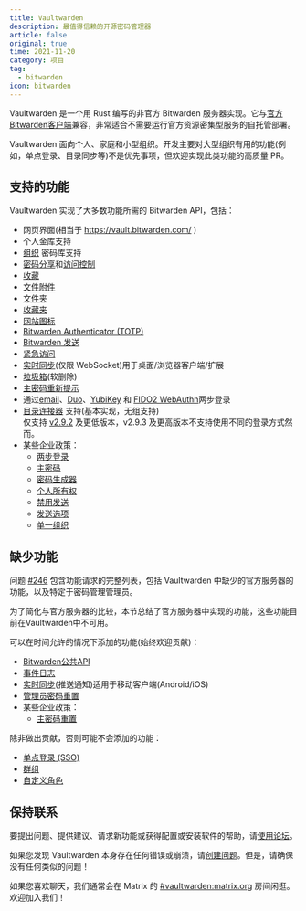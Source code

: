```yaml
---
title: Vaultwarden
description: 最值得信赖的开源密码管理器 
article: false
original: true
time: 2021-11-20
category: 项目
tag:
  - bitwarden
icon: bitwarden
---
```


Vaultwarden 是一个用 Rust 编写的非官方 Bitwarden 服务器实现。它与[官方Bitwarden客户端](https://bitwarden.com/download/)兼容，非常适合不需要运行官方资源密集型服务的自托管部署。

Vaultwarden 面向个人、家庭和小型组织。开发主要对大型组织有用的功能(例如，单点登录、目录同步等)不是优先事项，但欢迎实现此类功能的高质量 PR。

## 支持的功能

Vaultwarden 实现了大多数功能所需的 Bitwarden API，包括：

- 网页界面(相当于 <https://vault.bitwarden.com/> )
- 个人金库支持
- [组织](https://bitwarden.com/help/article/getting-started-organizations/) 密码库支持
- [密码分享](https://bitwarden.com/help/article/share-to-a-collection/)和[访问控制](https://bitwarden.com/help/article/user-types-access-control/)
- [收藏](https://bitwarden.com/help/article/about-collections/)
- [文件附件](https://bitwarden.com/help/article/attachments/)
- [文件夹](https://bitwarden.com/help/article/folders/)
- [收藏夹](https://bitwarden.com/help/article/favorites/)
- [网站图标](https://bitwarden.com/help/article/website-icons/)
- [Bitwarden Authenticator (TOTP)](https://bitwarden.com/help/article/authenticator-keys/)
- [Bitwarden 发送](https://bitwarden.com/help/article/about-send/)
- [紧急访问](https://bitwarden.com/help/article/emergency-access/)
- [实时同步](https://bitwarden.com/blog/post/live-sync/)(仅限 WebSocket)用于桌面/浏览器客户端/扩展
- [垃圾箱](https://bitwarden.com/help/article/managing-items/#items-in-the-trash)(软删除)
- [主密码重新提示](https://bitwarden.com/help/article/managing-items/#protect-individual-items)
- 通过[email](https://bitwarden.com/help/article/setup-two-step-login-email/)、[Duo](https://help.bitwarden.in/two-step-login/two-step-login-via-duo)、[YubiKey](https://bitwarden.com/help/article/setup-two-step-login-yubikey/) 和 [FIDO2 WebAuthn](https://bitwarden.com/help/article/setup-two-step-login-fido/)两步登录
- [目录连接器](https://bitwarden.com/help/article/directory-sync/) 
  支持(基本实现，无组支持)<br/>仅支持 [v2.9.2](https://github.com/bitwarden/directory-connector/releases/tag/v2.9.2) 及更低版本，v2.9.3 及更高版本不支持使用不同的登录方式然而。
- 某些企业政策：
  - [两步登录](https://bitwarden.com/help/article/policies/#two-step-login)
  - [主密码](https://bitwarden.com/help/article/policies/#master-password)
  - [密码生成器](https://bitwarden.com/help/article/policies/#password-generator)
  - [个人所有权](https://bitwarden.com/help/article/policies/#personal-ownership)
  - [禁用发送](https://bitwarden.com/help/article/policies/#disable-send)
  - [发送选项](https://bitwarden.com/help/article/policies/#send-options)
  - [单一组织](https://bitwarden.com/help/article/policies/#single-organization)

## 缺少功能

问题 [#246](https://github.com/dani-garcia/vaultwarden/issues/246) 包含功能请求的完整列表，包括 Vaultwarden 中缺少的官方服务器的功能，以及特定于密码管理管理员。

为了简化与官方服务器的比较，本节总结了官方服务器中实现的功能，这些功能目前在Vaultwarden中不可用。

可以在时间允许的情况下添加的功能(始终欢迎贡献)：

- [Bitwarden公共API](https://bitwarden.com/help/article/public-api/)
- [事件日志](https://bitwarden.com/help/article/event-logs/)
- [实时同步](https://bitwarden.com/blog/post/live-sync/)(推送通知)适用于移动客户端(Android/iOS)
- [管理员密码重置](https://bitwarden.com/help/article/admin-reset/)
- 某些企业政策：
  - [主密码重置](https://bitwarden.com/help/article/policies/#master-password-reset)

除非做出贡献，否则可能不会添加的功能：

- [单点登录 (SSO)](https://bitwarden.com/help/article/about-sso/)
- [群组](https://bitwarden.com/help/article/about-groups/)
- [自定义角色](https://bitwarden.com/help/article/user-types-access-control/#custom-role)

## 保持联系

要提出问题、提供建议、请求新功能或获得配置或安装软件的帮助，请[使用论坛](https://vaultwarden.discourse.group/)。

如果您发现 Vaultwarden 本身存在任何错误或崩溃，请[创建问题](https://github.com/dani-garcia/vaultwarden/issues/)。但是，请确保没有任何类似的问题！

如果您喜欢聊天，我们通常会在 Matrix 的 [#vaultwarden:matrix.org](https://matrix.to/#/#vaultwarden:matrix.org) 房间闲逛。欢迎加入我们！
